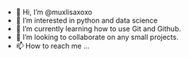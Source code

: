 - 👋 Hi, I’m @muxlisaxoxo
- 👀 I’m interested in python and data science
- 🌱 I’m currently learning how to use Git and Github.
- 💞️ I’m looking to collaborate on any small projects.
- 📫 How to reach me ...

<!---
muxlisaxoxo/muxlisaxoxo is a ✨ special ✨ repository because its `README.md` (this file) appears on your GitHub profile.
You can click the Preview link to take a look at your changes.
--->
